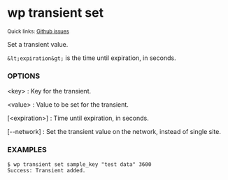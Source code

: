 # wp transient set

<small>Quick links: <a href="https://github.com/wp-cli/wp-cli/issues?q=is%3Aopen+label%3Acommand%3Atransient-set+sort%3Aupdated-desc">Github issues</a></small>

Set a transient value.

`&lt;expiration&gt;` is the time until expiration, in seconds.

### OPTIONS

&lt;key&gt;
: Key for the transient.

&lt;value&gt;
: Value to be set for the transient.

[&lt;expiration&gt;]
: Time until expiration, in seconds.

[\--network]
: Set the transient value on the network, instead of single site.

### EXAMPLES

    $ wp transient set sample_key "test data" 3600
    Success: Transient added.



